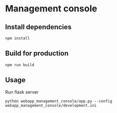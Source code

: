 # Management console

## Install dependencies

`npm install`

## Build for production

`npm run build`

## Usage

Run flask server

`python webapp_management_console/app.py --config webapp_management_console/development.ini`
